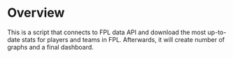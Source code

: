 # Overview
This is a script that connects to FPL data API and download the most up-to-date stats for players and teams in FPL. Afterwards, it will create number of graphs and a final dashboard.
